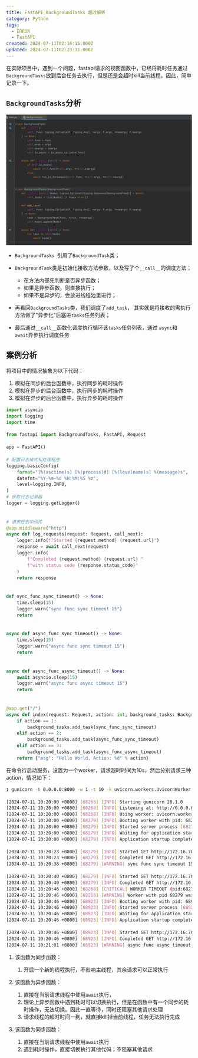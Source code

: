 ```yaml
---
title: FastAPI BackgroundTasks 超时解析
category: Python
tags:
  - ERROR
  - FastAPI
created: 2024-07-11T02:16:15.000Z
updated: 2024-07-11T02:23:31.000Z
---
```

在实际项目中，遇到一个问题，fastapi请求的视图函数中，已经将耗时任务通过`BackgroundTasks`​放到后台任务去执行，但是还是会超时kill当前线程。因此，简单记录一下。

## `BackgroundTasks`​分析

​![image](assets/image-20240711102536-sqohwta.png)​

* `BackgroundTasks `​引用了`BackgroundTask`​类；
* ​`BackgroundTask`​类是初始化接收方法参数，以及写了个`__call__`​的调度方法；

  * 在方法内部先判断是否异步函数；
  * 如果是异步函数，则直接执行；
  * 如果不是异步的，会放进线程池里进行；
* 再看回`BackgroundTasks`​类，我们调度了`add_task`​， 其实就是将接收的需执行方法做了"异步化"后塞进`tasks`​任务列表；
* 最后通过`__call__`​函数化调度执行循环该`tasks`​任务列表，通过 `async`​和 `await`​异步执行调度任务

## 案例分析

将项目中的情况抽象为以下代码：

1. 模拟在同步的后台函数中，执行同步的耗时操作
2. 模拟在异步的后台函数中，执行同步的耗时操作
3. 模拟在异步的后台函数中，执行异步的耗时操作

```python
import asyncio
import logging
import time

from fastapi import BackgroundTasks, FastAPI, Request

app = FastAPI()

# 配置日志格式和处理程序
logging.basicConfig(
    format="[%(asctime)s] [%(process)d] [%(levelname)s] %(message)s",
    datefmt="%Y-%m-%d %H:%M:%S %z",
    level=logging.INFO,
)
# 获取日志记录器
logger = logging.getLogger()


# 请求日志中间件
@app.middleware("http")
async def log_requests(request: Request, call_next):
    logger.info(f"Started {request.method} {request.url}")
    response = await call_next(request)
    logger.info(
        f"Completed {request.method} {request.url} "
        f"with status code {response.status_code}"
    )
    return response


def sync_func_sync_timeout() -> None:
    time.sleep(15)
    logger.warn("sync func sync timeout 15")
    return


async def async_func_sync_timeout() -> None:
    time.sleep(15)
    logger.warn("async func sync timeout 15")
    return


async def async_func_async_timeout() -> None:
    await asyncio.sleep(15)
    logger.warn("async func async timeout 15")
    return


@app.get("/")
async def index(request: Request, action: int, background_tasks: BackgroundTasks):
    if action == 1:
        background_tasks.add_task(sync_func_sync_timeout)
    elif action == 2:
        background_tasks.add_task(async_func_sync_timeout)
    elif action == 3:
        background_tasks.add_task(async_func_async_timeout)
    return {"msg": "Hello World, Action: %d" % action}

```

在命令行启动服务，设置为一个worker，请求超时时间为10s，然后分别请求三种action，情况如下：

```bash
❯ gunicorn -b 0.0.0.0:8000 -w 1 -t 10 -k uvicorn.workers.UvicornWorker main:app

[2024-07-11 10:20:00 +0800] [68268] [INFO] Starting gunicorn 20.1.0
[2024-07-11 10:20:00 +0800] [68268] [INFO] Listening at: http://0.0.0.0:8000 (68268)
[2024-07-11 10:20:00 +0800] [68268] [INFO] Using worker: uvicorn.workers.UvicornWorker
[2024-07-11 10:20:00 +0800] [68279] [INFO] Booting worker with pid: 68279
[2024-07-11 10:20:00 +0800] [68279] [INFO] Started server process [68279]
[2024-07-11 10:20:00 +0800] [68279] [INFO] Waiting for application startup.
[2024-07-11 10:20:00 +0800] [68279] [INFO] Application startup complete.

[2024-07-11 10:20:23 +0800] [68279] [INFO] Started GET http://172.16.70.150:8000/?action=1
[2024-07-11 10:20:23 +0800] [68279] [INFO] Completed GET http://172.16.70.150:8000/?action=1 with status code 200
[2024-07-11 10:20:38 +0800] [68279] [WARNING] sync func sync timeout 15

[2024-07-11 10:20:40 +0800] [68279] [INFO] Started GET http://172.16.70.150:8000/?action=2
[2024-07-11 10:20:40 +0800] [68279] [INFO] Completed GET http://172.16.70.150:8000/?action=2 with status code 200
[2024-07-11 10:20:46 +0800] [68268] [CRITICAL] WORKER TIMEOUT (pid:68279)
[2024-07-11 10:20:46 +0800] [68268] [WARNING] Worker with pid 68279 was terminated due to signal 6
[2024-07-11 10:20:46 +0800] [68923] [INFO] Booting worker with pid: 68923
[2024-07-11 10:20:46 +0800] [68923] [INFO] Started server process [68923]
[2024-07-11 10:20:46 +0800] [68923] [INFO] Waiting for application startup.
[2024-07-11 10:20:46 +0800] [68923] [INFO] Application startup complete.

[2024-07-11 10:20:46 +0800] [68923] [INFO] Started GET http://172.16.70.150:8000/?action=3
[2024-07-11 10:20:46 +0800] [68923] [INFO] Completed GET http://172.16.70.150:8000/?action=3 with status code 200
[2024-07-11 10:21:01 +0800] [68923] [WARNING] async func async timeout 15
```

1. 该函数为同步函数：

    1. 开启一个新的线程执行，不影响主线程，其余请求可以正常执行
2. 该函数为异步函数：

    1. 直接在当前请求线程中使用`await`​执行，
    2. 理论上异步函数中遇到耗时可以切换执行，但是在函数中有一个同步的耗时操作，无法切换。因此一直等待，同时还阻塞其他请求处理
    3. 请求线程的超时时间一到，就直接kill掉当前线程，任务无法执行完成
3. 该函数为同步函数：

    1. 直接在当前请求线程中使用`await`​执行
    2. 遇到耗时操作，直接切换执行其他代码；不阻塞其他请求
